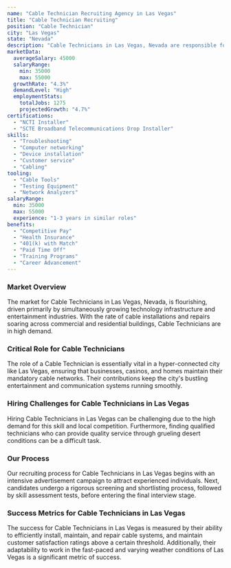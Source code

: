 ```yaml
---
name: "Cable Technician Recruiting Agency in Las Vegas"
title: "Cable Technician Recruiting"
position: "Cable Technician"
city: "Las Vegas"
state: "Nevada"
description: "Cable Technicians in Las Vegas, Nevada are responsible for installing, maintaining, and troubleshooting telecommunications equipment, performing network infrastructure tasks, and dealing with customer inquiries."
marketData:
  averageSalary: 45000
  salaryRange:
    min: 35000
    max: 55000
  growthRate: "4.3%"
  demandLevel: "High"
  employmentStats:
    totalJobs: 1275
    projectedGrowth: "4.7%"
certifications:
  - "NCTI Installer"
  - "SCTE Broadband Telecommunications Drop Installer"
skills:
  - "Troubleshooting"
  - "Computer networking"
  - "Device installation"
  - "Customer service"
  - "Cabling"
tooling:
  - "Cable Tools"
  - "Testing Equipment"
  - "Network Analyzers"
salaryRange:
  min: 35000
  max: 55000
  experience: "1-3 years in similar roles"
benefits:
  - "Competitive Pay"
  - "Health Insurance"
  - "401(k) with Match"
  - "Paid Time Off"
  - "Training Programs"
  - "Career Advancement"
---
```


### Market Overview
The market for Cable Technicians in Las Vegas, Nevada, is flourishing, driven primarily by simultaneously growing technology infrastructure and entertainment industries. With the rate of cable installations and repairs soaring across commercial and residential buildings, Cable Technicians are in high demand.

### Critical Role for Cable Technicians
The role of a Cable Technician is essentially vital in a hyper-connected city like Las Vegas, ensuring that businesses, casinos, and homes maintain their mandatory cable networks. Their contributions keep the city's bustling entertainment and communication systems running smoothly.

### Hiring Challenges for Cable Technicians in Las Vegas
Hiring Cable Technicians in Las Vegas can be challenging due to the high demand for this skill and local competition. Furthermore, finding qualified technicians who can provide quality service through grueling desert conditions can be a difficult task.

### Our Process
Our recruiting process for Cable Technicians in Las Vegas begins with an intensive advertisement campaign to attract experienced individuals. Next, candidates undergo a rigorous screening and shortlisting process, followed by skill assessment tests, before entering the final interview stage.

### Success Metrics for Cable Technicians in Las Vegas
The success for Cable Technicians in Las Vegas is measured by their ability to efficiently install, maintain, and repair cable systems, and maintain customer satisfaction ratings above a certain threshold. Additionally, their adaptability to work in the fast-paced and varying weather conditions of Las Vegas is a significant metric of success.